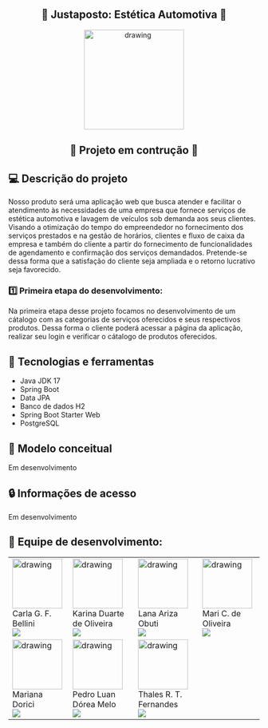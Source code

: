 ## <div align="center"> :car: Justaposto: Estética Automotiva :car: </div>
<div align="center"><img src="https://github.com/mdorici/pi-iv-senac-app-justaposto/blob/main/documents/img/Logo.png" alt="drawing" height="200"/></div>

## <div align="center"> :construction: Projeto em contrução :construction: </div>

##

## :computer: Descrição do projeto
Nosso produto será uma aplicação web que busca atender e facilitar o atendimento às necessidades de uma empresa que fornece serviços de estética automotiva e lavagem de veículos sob demanda aos seus clientes. Visando a otimização do tempo do empreendedor no fornecimento dos serviços prestados e na gestão de horários, clientes e fluxo de caixa da empresa e também do cliente a partir do fornecimento de funcionalidades de agendamento e confirmação dos serviços demandados. Pretende-se dessa forma que a satisfação do cliente seja ampliada e o retorno lucrativo seja favorecido.

### :one: Primeira etapa do desenvolvimento:
Na primeira etapa desse projeto focamos no desenvolvimento de um cátalogo com as categorias de serviços oferecidos e seus respectivos produtos. Dessa forma o cliente poderá acessar a página da aplicação, realizar seu login e verificar o cátalogo de produtos oferecidos.

## :hammer: Tecnologias e ferramentas

- Java JDK 17
- Spring Boot
- Data JPA
- Banco de dados H2
- Spring Boot Starter Web
- PostgreSQL

## :memo: Modelo conceitual

Em desenvolvimento

## :lock: Informações de acesso

Em desenvolvimento

## :rocket: Equipe de desenvolvimento:
<table>
 <tr>
<td aling="center"><img src="https://avatars.githubusercontent.com/u/151584882?v=4" alt="drawing" height="100"/><br/>
Carla G. F. Bellini<br />
<a href="https://github.com/CarlaBellini" target="_blank"><img src="https://img.shields.io/badge/github-%23121011.svg?style=for-the-badge&logo=github&logoColor=white" target="_blank"</a></td>

<td aling="center"><img src="https://avatars.githubusercontent.com/u/151583448?v=4" alt="drawing" height="100"/><br/>
Karina Duarte de Oliveira<br />
<a href="https://github.com/karinaduarteo" target="_blank"><img src="https://img.shields.io/badge/github-%23121011.svg?style=for-the-badge&logo=github&logoColor=white" target="_blank"</a></td>

 <td aling="center"><img src="https://avatars.githubusercontent.com/u/114058692?v=4" alt="drawing" height="100"/><br/>
Lana Ariza Obuti<br />
<a href="https://github.com/ArisaObuti" target="_blank"><img src="https://img.shields.io/badge/github-%23121011.svg?style=for-the-badge&logo=github&logoColor=white" target="_blank"</a></td>

<td aling="center"><img src="https://avatars.githubusercontent.com/u/109982238?v=4" alt="drawing" height="100"/><br/>
Mari C. de Oliveira<br />
<a href="https://github.com/OliveiraMariC" target="_blank"><img src="https://img.shields.io/badge/github-%23121011.svg?style=for-the-badge&logo=github&logoColor=white" target="_blank"</a></td>
  </tr>
  <tr>
<td aling="center"><img src="https://avatars.githubusercontent.com/u/100785891?v=4" alt="drawing" height="100"/><br/>
Mariana Dorici<br />
<a href="https://github.com/mdorici" target="_blank"><img src="https://img.shields.io/badge/github-%23121011.svg?style=for-the-badge&logo=github&logoColor=white" target="_blank"</a></td>

<td aling="center"><img src="https://avatars.githubusercontent.com/u/104690518?v=4" alt="drawing" height="100"/><br/>
Pedro Luan Dórea Melo<br />
<a href="https://github.com/luandorea" target="_blank"><img src="https://img.shields.io/badge/github-%23121011.svg?style=for-the-badge&logo=github&logoColor=white" target="_blank"</a></td>
 
<td aling="center"><img src="https://avatars.githubusercontent.com/u/151583100?v=4" alt="drawing" height="100"/><br/>
Thales R. T. Fernandes<br />
<a href="https://github.com/thalesrochatf" target="_blank"><img src="https://img.shields.io/badge/github-%23121011.svg?style=for-the-badge&logo=github&logoColor=white" target="_blank"</a></td>
 </tr>
